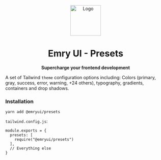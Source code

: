 <div align="center">
  <img style="width:96px; height:96px;" width="96" alt="Logo" src="https://user-images.githubusercontent.com/5527769/194703186-1603a72a-b997-4923-9953-da97270eac58.png">
</div>

<div align="center">
  <h1>Emry UI - Presets</h1>
  <p><b>Supercharge your frontend development</b></p>
</div>

A set of Tailwind `theme` configuration options including: Colors (primary, gray, success, error, warning, +24 others), typography, gradients, containers and drop shadows.

### Installation

```
yarn add @emryui/presets
```

`tailwind.config.js`:

```
module.exports = {
  presets: [
    require("@emryui/presets")
  ],
  // Everything else
}
```
